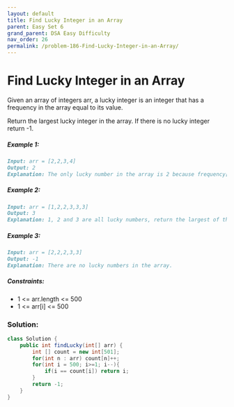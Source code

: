 ```yaml
---
layout: default
title: Find Lucky Integer in an Array
parent: Easy Set 6
grand_parent: DSA Easy Difficulty
nav_order: 26
permalink: /problem-186-Find-Lucky-Integer-in-an-Array/
---
```

# Find Lucky Integer in an Array

Given an array of integers arr, a lucky integer is an integer that has a frequency in the array equal to its value.

Return the largest lucky integer in the array. If there is no lucky integer return -1.

##### Example 1:
```markdown
Input: arr = [2,2,3,4]
Output: 2
Explanation: The only lucky number in the array is 2 because frequency[2] == 2.
```
##### Example 2:
```markdown
Input: arr = [1,2,2,3,3,3]
Output: 3
Explanation: 1, 2 and 3 are all lucky numbers, return the largest of them.
```
##### Example 3:
```markdown
Input: arr = [2,2,2,3,3]
Output: -1
Explanation: There are no lucky numbers in the array.
```
##### Constraints:
* 1 <= arr.length <= 500
* 1 <= arr[i] <= 500

### Solution:
```java
class Solution {
    public int findLucky(int[] arr) {
        int [] count = new int[501];
        for(int n : arr) count[n]++;
        for(int i = 500; i>=1; i--){
            if(i == count[i]) return i;
        }
        return -1;
    }
}
```